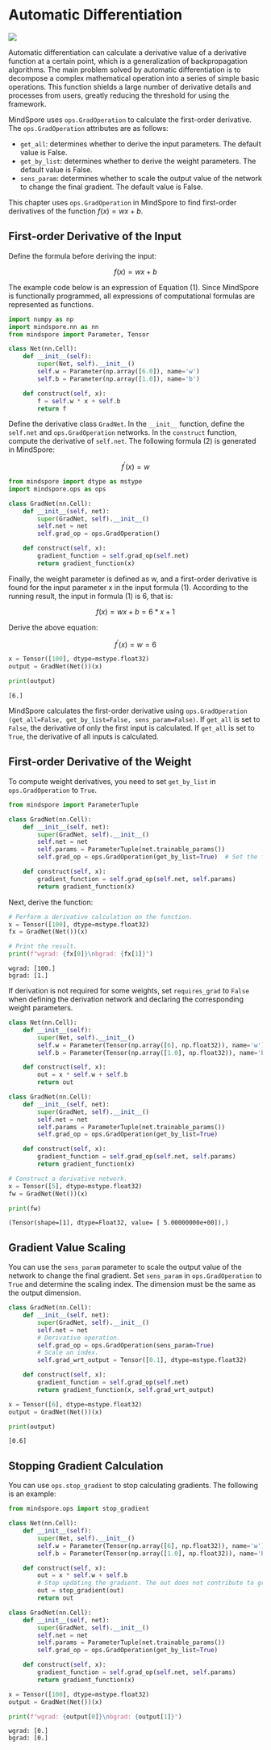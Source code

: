 # Automatic Differentiation

<a href="https://gitee.com/mindspore/docs/blob/master/tutorials/source_en/beginner/autograd.md" target="_blank"><img src="https://mindspore-website.obs.cn-north-4.myhuaweicloud.com/website-images/master/resource/_static/logo_source_en.png"></a>

Automatic differentiation can calculate a derivative value of a derivative function at a certain point, which is a generalization of backpropagation algorithms. The main problem solved by automatic differentiation is to decompose a complex mathematical operation into a series of simple basic operations. This function shields a large number of derivative details and processes from users, greatly reducing the threshold for using the framework.

MindSpore uses `ops.GradOperation` to calculate the first-order derivative. The `ops.GradOperation` attributes are as follows:

+ `get_all`: determines whether to derive the input parameters. The default value is False.
+ `get_by_list`: determines whether to derive the weight parameters. The default value is False.
+ `sens_param`: determines whether to scale the output value of the network to change the final gradient. The default value is False.

This chapter uses `ops.GradOperation` in MindSpore to find first-order derivatives of the function $f(x)=wx+b$.

## First-order Derivative of the Input

Define the formula before deriving the input:

$$f(x)=wx+b \tag {1} $$

The example code below is an expression of Equation (1). Since MindSpore is functionally programmed, all expressions of computational formulas are represented as functions.

```python
import numpy as np
import mindspore.nn as nn
from mindspore import Parameter, Tensor

class Net(nn.Cell):
    def __init__(self):
        super(Net, self).__init__()
        self.w = Parameter(np.array([6.0]), name='w')
        self.b = Parameter(np.array([1.0]), name='b')

    def construct(self, x):
        f = self.w * x + self.b
        return f
```

Define the derivative class `GradNet`. In the `__init__` function, define the `self.net` and `ops.GradOperation` networks. In the `construct` function, compute the derivative of `self.net`. The following formula (2) is generated in MindSpore:

$$f^{'}(x)=w\tag {2}$$

```python
from mindspore import dtype as mstype
import mindspore.ops as ops

class GradNet(nn.Cell):
    def __init__(self, net):
        super(GradNet, self).__init__()
        self.net = net
        self.grad_op = ops.GradOperation()

    def construct(self, x):
        gradient_function = self.grad_op(self.net)
        return gradient_function(x)
```

Finally, the weight parameter is defined as w, and a first-order derivative is found for the input parameter x in the input formula (1). According to the running result, the input in formula (1) is 6, that is:

$$f(x)=wx+b=6*x+1 \tag {3}$$

Derive the above equation:

$$f^{'}(x)=w=6 \tag {4}$$

```python
x = Tensor([100], dtype=mstype.float32)
output = GradNet(Net())(x)

print(output)
```

```text
[6.]
```

MindSpore calculates the first-order derivative using `ops.GradOperation (get_all=False, get_by_list=False, sens_param=False)`. If `get_all` is set to `False`, the derivative of only the first input is calculated. If `get_all` is set to `True`, the derivative of all inputs is calculated.

## First-order Derivative of the Weight

To compute weight derivatives, you need to set `get_by_list` in `ops.GradOperation` to `True`.

```python
from mindspore import ParameterTuple

class GradNet(nn.Cell):
    def __init__(self, net):
        super(GradNet, self).__init__()
        self.net = net
        self.params = ParameterTuple(net.trainable_params())
        self.grad_op = ops.GradOperation(get_by_list=True)  # Set the first-order derivative of the weight parameters.

    def construct(self, x):
        gradient_function = self.grad_op(self.net, self.params)
        return gradient_function(x)
```

Next, derive the function:

```python
# Perform a derivative calculation on the function.
x = Tensor([100], dtype=mstype.float32)
fx = GradNet(Net())(x)

# Print the result.
print(f"wgrad: {fx[0]}\nbgrad: {fx[1]}")
```

```text
wgrad: [100.]
bgrad: [1.]
```

If derivation is not required for some weights, set `requires_grad` to `False` when defining the derivation network and declaring the corresponding weight parameters.

```python
class Net(nn.Cell):
    def __init__(self):
        super(Net, self).__init__()
        self.w = Parameter(Tensor(np.array([6], np.float32)), name='w')
        self.b = Parameter(Tensor(np.array([1.0], np.float32)), name='b', requires_grad=False)

    def construct(self, x):
        out = x * self.w + self.b
        return out

class GradNet(nn.Cell):
    def __init__(self, net):
        super(GradNet, self).__init__()
        self.net = net
        self.params = ParameterTuple(net.trainable_params())
        self.grad_op = ops.GradOperation(get_by_list=True)

    def construct(self, x):
        gradient_function = self.grad_op(self.net, self.params)
        return gradient_function(x)

# Construct a derivative network.
x = Tensor([5], dtype=mstype.float32)
fw = GradNet(Net())(x)

print(fw)
```

```text
(Tensor(shape=[1], dtype=Float32, value= [ 5.00000000e+00]),)
```

## Gradient Value Scaling

You can use the `sens_param` parameter to scale the output value of the network to change the final gradient. Set `sens_param` in `ops.GradOperation` to `True` and determine the scaling index. The dimension must be the same as the output dimension.

```python
class GradNet(nn.Cell):
    def __init__(self, net):
        super(GradNet, self).__init__()
        self.net = net
        # Derivative operation.
        self.grad_op = ops.GradOperation(sens_param=True)
        # Scale an index.
        self.grad_wrt_output = Tensor([0.1], dtype=mstype.float32)

    def construct(self, x):
        gradient_function = self.grad_op(self.net)
        return gradient_function(x, self.grad_wrt_output)

x = Tensor([6], dtype=mstype.float32)
output = GradNet(Net())(x)

print(output)
```

```text
[0.6]
```

## Stopping Gradient Calculation

You can use `ops.stop_gradient` to stop calculating gradients. The following is an example:

```python
from mindspore.ops import stop_gradient

class Net(nn.Cell):
    def __init__(self):
        super(Net, self).__init__()
        self.w = Parameter(Tensor(np.array([6], np.float32)), name='w')
        self.b = Parameter(Tensor(np.array([1.0], np.float32)), name='b')

    def construct(self, x):
        out = x * self.w + self.b
        # Stop updating the gradient. The out does not contribute to gradient calculations.
        out = stop_gradient(out)
        return out

class GradNet(nn.Cell):
    def __init__(self, net):
        super(GradNet, self).__init__()
        self.net = net
        self.params = ParameterTuple(net.trainable_params())
        self.grad_op = ops.GradOperation(get_by_list=True)

    def construct(self, x):
        gradient_function = self.grad_op(self.net, self.params)
        return gradient_function(x)

x = Tensor([100], dtype=mstype.float32)
output = GradNet(Net())(x)

print(f"wgrad: {output[0]}\nbgrad: {output[1]}")
```

```text
wgrad: [0.]
bgrad: [0.]
```
